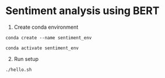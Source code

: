 # Sentiment analysis using BERT

1. Create conda environment

  `conda create --name sentiment_env`
  
  `conda activate sentiment_env`

2. Run setup

  `./hello.sh`
